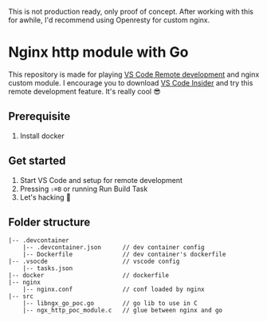 This is not production ready, only proof of concept. After working with this for awhile, I'd recommend using Openresty for custom nginx. 

# Nginx http module with Go

This repository is made for playing [VS Code Remote development](https://code.visualstudio.com/docs/remote/remote-overview) and nginx custom module. I encourage you to download [VS Code Insider](https://code.visualstudio.com/insiders/) and try this remote development feature. It's really cool 😎

## Prerequisite
1. Install docker 

## Get started
1. Start VS Code and setup for remote development
2. Pressing `⇧⌘B` or running Run Build Task
3. Let's hacking 🐑

## Folder structure
```
|-- .devcontainer
    |-- .devcontainer.json      // dev container config
    |-- Dockerfile              // dev container's dockerfile
|-- .vsocde                     // vscode config
    |-- tasks.json
|-- docker                      // dockerfile
|-- nginx
    |-- nginx.conf              // conf loaded by nginx
|-- src
    |-- libngx_go_poc.go        // go lib to use in C
    |-- ngx_http_poc_module.c   // glue between nginx and go
```
